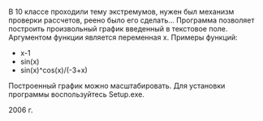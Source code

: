 В 10 классе проходили тему экстремумов, нужен был механизм проверки рассчетов, реено было его сделать...
Программа позволяет построить произвольный график введенный в текстовое поле. Аргументом функции является переменная х. Примеры функций:

- x-1
- sin(x)
- sin(x)^cos(x)/(-3+x)

Построенный график можно масштабировать. Для установки программы воспользуйтесь Setup.exe.

2006 г.